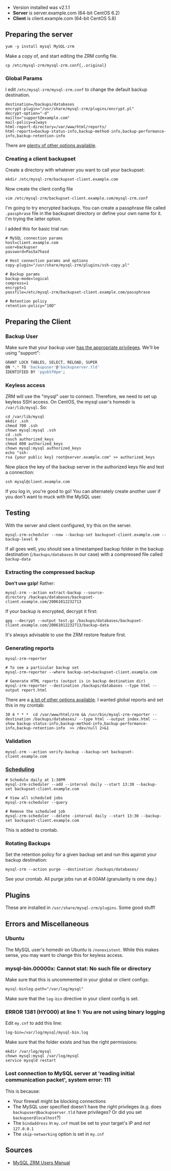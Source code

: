 *   Version installed was v2.1.1
*   **Server** is server.example.com (64-bit CentOS 6.2)
*   **Client** is client.example.com (64-bit CentOS 5.8)

Preparing the server
--------------------

    yum -y install mysql MySQL-zrm

Make a copy of, and start editing the ZRM config file.

    cp /etc/mysql-zrm/mysql-zrm.conf{,.original}

### Global Params

I edit `/etc/mysql-zrm/mysql-zrm.conf` to change the default backup
destination.

    destination=/backups/databases  
    encrypt-plugin="/usr/share/mysql-zrm/plugins/encrypt.pl"  
    decrypt-option="-d"  
    mailto="support@example.com"  
    mail-policy=always  
    html-report-directory=/var/www/html/reports/  
    html-reports=backup-status-info,backup-method-info,backup-performance-info,backup-retention-info

There are [plenty of other options
available](http://wiki.zmanda.com/index.php/How_do_I_configure_MySQL_ZRM).

### Creating a client backupset

Create a directory with whatever you want to call your backupset:

    mkdir /etc/mysql-zrm/backupset-client.example.com

Now create the client config file

    vim /etc/mysql-zrm/backupset-client.example.com/mysql-zrm.conf

I'm going to try encrypted backups. You can create a passphrase file
called `.passphrase` file in the backupset directory or define your own
name for it. I'm trying the latter option.

I added this for basic trial run:

    # MySQL connection params  
    host=client.example.com  
    user=backupser  
    password=Pas5a7hasd  
      
    # Host connection params and options  
    copy-plugin="/usr/share/mysql-zrm/plugins/ssh-copy.pl"  
      
    # Backup params  
    backup-mode=logical  
    compress=1  
    encrypt=1  
    passfile=/etc/mysql-zrm/backupset-client.example.com/passphrase  
      
    # Retention policy  
    retention-policy="10D"

Preparing the Client
--------------------

### Backup User

Make sure that your backup user [has the appropriate
privileges](http://wiki.zmanda.com/index.php/Do_I_need_to_make_changes_to_MySQL_database_configuration%3F#MySQL_backup_user).
We'll be using "support":

```sql
GRANT LOCK TABLES, SELECT, RELOAD, SUPER
ON *.* TO 'backupuser'@'backupserver.tld'
IDENTIFIED BY 'pgubSfHpm';
```

### Keyless access

ZRM will use the "mysql" user to connect. Therefore, we need to set up
keyless SSH access. On CentOS, the mysql user's homedir is `/var/lib/mysql`. So:

    cd /var/lib/mysql  
    mkdir .ssh  
    chmod 700 .ssh  
    chown mysql:mysql .ssh  
    cd .ssh  
    touch authorized_keys  
    chmod 600 authorized_keys  
    chown mysql:mysql authorized_keys  
    echo "ssh-rsa {your public key} root@server.example.com" >> authorized_keys

Now place the key of the backup server in the authorized keys file and
test a connection:

    ssh mysql@client.example.com

If you log in, you're good to go! You can alternately create another
user if you don't want to muck with the MySQL user.

Testing
-------

With the server and client configured, try this on the server.

    mysql-zrm-scheduler --now --backup-set backupset-client.example.com --backup-level 0

If all goes well, you should see a timestamped backup folder in the
backup destination (`/backups/databases` in our case) with a compressed
file called `backup-data`

### Extracting the compressed backup

**Don't use gzip!** Rather:

    mysql-zrm --action extract-backup --source-directory /backups/databases/backupset-client.example.com/20061012232713

If your backup is encrypted, decrypt it first:

    gpg --decrypt --output test.gz /backups/databases/backupset-client.example.com/20061012232713/backup-data

It's always advisable to use the ZRM restore feature first.

### Generating reports

    mysql-zrm-reporter  
      
    # To see a particular backup set  
    mysql-zrm-reporter --where backup-set=backupset-client.example.com  
      
    # Generate HTML reports (output is in backup destination dir)  
    mysql-zrm-reporter --destination /backups/databases --type html --output report.html

There are a [a lot of other options
available](http://wiki.zmanda.com/index.php/Mysql-zrm-reporter). I
wanted global reports and set this in my crontab:

    30 4 * * *  cd /var/www/html/zrm && /usr/bin/mysql-zrm-reporter --destination /backups/databases/ --type html --output index.html --show backup-status-info,backup-method-info,backup-performance-info,backup-retention-info  >> /dev/null 2>&1

### Validation

    mysql-zrm --action verify-backup --backup-set backupset-client.example.com

### [Scheduling](http://wiki.zmanda.com/index.php/Mysql-zrm-scheduler)

    # Schedule daily at 1:30PM  
    mysql-zrm-scheduler --add --interval daily --start 13:30 --backup-set backupset-client.example.com  
      
    # View all scheduled jobs  
    mysql-zrm-scheduler --query  
      
    # Remove the scheduled job  
    mysql-zrm-scheduler --delete -interval daily --start 13:30 --backup-set backupset-client.example.com

This is added to crontab.

### Rotating Backups

Set the retention policy for a given backup set and run this against
your backup destination:

    mysql-zrm --action purge --destination /backups/databases/

See your crontab. All purge jobs run at 4:00AM (granularity is one day.)

Plugins
-------

These are installed in `/usr/share/mysql-zrm/plugins`. Some good stuff!

Errors and Miscellaneous
------------------------

### Ubuntu

The MySQL user's homedir on Ubuntu is `/nonexistent`. While this makes
sense, you may want to change this for keyless access.

### mysql-bin.00000x: Cannot stat: No such file or directory

Make sure that this is uncommented in your global or client configs:

    mysql-binlog-path="/var/log/mysql"

Make sure that the `log-bin` directive in your client config is set.

### ERROR 1381 (HY000) at line 1: You are not using binary logging

Edit `my.cnf` to add this line:

    log-bin=/var/log/mysql/mysql-bin.log

Make sure that the folder exists and has the right permissions:

    mkdir /var/log/mysql  
    chown mysql:mysql /var/log/mysql  
    service mysqld restart

### Lost connection to MySQL server at 'reading initial communication packet', system error: 111

This is because:

*   Your firewall might be blocking connections
*   The MySQL user specified doesn't have the right privileges (e.g.
    does `backupuser@backupserver.tld` have privileges? Or did you
    set `backupser@localhost`?)
*   The `bindaddress` in `my.cnf` must be set to your target's IP and
    *not* `127.0.0.1`
*   The `skip-networking` option is set in `my.cnf`

Sources
-------

*   [MySQL ZRM Users Manual](http://wiki.zmanda.com/index.php/Zmanda_Recovery_Manager_for_MySQL_Users_Manual)
